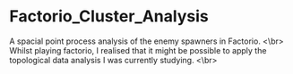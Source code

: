 # Factorio_Cluster_Analysis
A spacial point process analysis of the enemy spawners in Factorio. <\br>
Whilst playing factorio, I realised that it might be possible to apply the topological data analysis I was currently studying. <\br>

